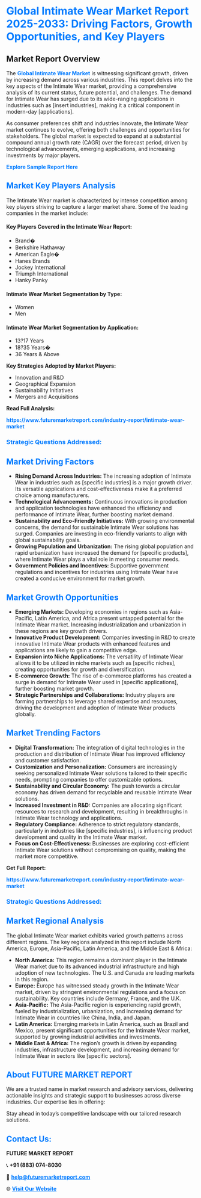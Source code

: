 <h1 style="color: #007BFF;">Global Intimate Wear Market Report 2025-2033: Driving Factors, Growth Opportunities, and Key Players</h1>

<section id="overview">
<h2>Market Report Overview</h2>
<p>The <a href="https://www.futuremarketreport.com/industry-report/intimate-wear-market" style="color: #007BFF; text-decoration: none;"><strong>Global Intimate Wear Market</strong></a> is witnessing significant growth, driven by increasing demand across various industries. This report delves into the key aspects of the Intimate Wear market, providing a comprehensive analysis of its current status, future potential, and challenges. The demand for Intimate Wear has surged due to its wide-ranging applications in industries such as [insert industries], making it a critical component in modern-day [applications].</p>
<p>As consumer preferences shift and industries innovate, the Intimate Wear market continues to evolve, offering both challenges and opportunities for stakeholders. The global market is expected to expand at a substantial compound annual growth rate (CAGR) over the forecast period, driven by technological advancements, emerging applications, and increasing investments by major players.</p>
</section>

<section id="overview">
<p><a href="https://www.futuremarketreport.com/request-sample/reportId=84924" style="color: #007BFF; text-decoration: none;"><strong>Explore Sample Report Here</strong></a></p>
</section>

<section id="key-players">
<h2 style="color: #007BFF;">Market Key Players Analysis</h2>
<p>The Intimate Wear market is characterized by intense competition among key players striving to capture a larger market share. Some of the leading companies in the market include:</p>
<h4>Key Players Covered in the Intimate Wear Report:</h4>
<ul><li>Brand�</li><li>Berkshire Hathaway</li><li>American Eagle�</li><li>Hanes Brands</li><li>Jockey International</li><li>Triumph International</li><li>Hanky Panky</li></ul>
<h4>Intimate Wear Market Segmentation by Type:</h4>
<ul><li>Women</li><li>Men</li></ul>

<h4>Intimate Wear Market Segmentation by Application:</h4>
<ul><li>13?17 Years</li><li>18?35 Years�</li><li>36 Years &amp; Above</li></ul>
<p><strong>Key Strategies Adopted by Market Players:</strong></p>
<ul>
<li>Innovation and R&D</li>
<li>Geographical Expansion</li>
<li>Sustainability Initiatives</li>
<li>Mergers and Acquisitions</li>
</ul>
</section>

<section>
<p><strong>Read Full Analysis: </strong></p><a href="https://www.futuremarketreport.com/industry-report/intimate-wear-market" style="color: #007BFF; text-decoration: none;"><strong>https://www.futuremarketreport.com/industry-report/intimate-wear-market</strong></a>
<h3 style="color: #007BFF;">Strategic Questions Addressed:</h3>
</section>

<section id="driving-factors">
<h2 style="color: #007BFF;">Market Driving Factors</h2>
<ul>
<li><strong>Rising Demand Across Industries:</strong> The increasing adoption of Intimate Wear in industries such as [specific industries] is a major growth driver. Its versatile applications and cost-effectiveness make it a preferred choice among manufacturers.</li>
<li><strong>Technological Advancements:</strong> Continuous innovations in production and application technologies have enhanced the efficiency and performance of Intimate Wear, further boosting market demand.</li>
<li><strong>Sustainability and Eco-Friendly Initiatives:</strong> With growing environmental concerns, the demand for sustainable Intimate Wear solutions has surged. Companies are investing in eco-friendly variants to align with global sustainability goals.</li>
<li><strong>Growing Population and Urbanization:</strong> The rising global population and rapid urbanization have increased the demand for [specific products], where Intimate Wear plays a vital role in meeting consumer needs.</li>
<li><strong>Government Policies and Incentives:</strong> Supportive government regulations and incentives for industries using Intimate Wear have created a conducive environment for market growth.</li>
</ul>
</section>

<section id="growth-opportunities">
<h2 style="color: #007BFF;">Market Growth Opportunities</h2>
<ul>
<li><strong>Emerging Markets:</strong> Developing economies in regions such as Asia-Pacific, Latin America, and Africa present untapped potential for the Intimate Wear market. Increasing industrialization and urbanization in these regions are key growth drivers.</li>
<li><strong>Innovative Product Development:</strong> Companies investing in R&D to create innovative Intimate Wear products with enhanced features and applications are likely to gain a competitive edge.</li>
<li><strong>Expansion into Niche Applications:</strong> The versatility of Intimate Wear allows it to be utilized in niche markets such as [specific niches], creating opportunities for growth and diversification.</li>
<li><strong>E-commerce Growth:</strong> The rise of e-commerce platforms has created a surge in demand for Intimate Wear used in [specific applications], further boosting market growth.</li>
<li><strong>Strategic Partnerships and Collaborations:</strong> Industry players are forming partnerships to leverage shared expertise and resources, driving the development and adoption of Intimate Wear products globally.</li>
</ul>
</section>

<section id="trending-factors">
<h2 style="color: #007BFF;">Market Trending Factors</h2>
<ul>
<li><strong>Digital Transformation:</strong> The integration of digital technologies in the production and distribution of Intimate Wear has improved efficiency and customer satisfaction.</li>
<li><strong>Customization and Personalization:</strong> Consumers are increasingly seeking personalized Intimate Wear solutions tailored to their specific needs, prompting companies to offer customizable options.</li>
<li><strong>Sustainability and Circular Economy:</strong> The push towards a circular economy has driven demand for recyclable and reusable Intimate Wear solutions.</li>
<li><strong>Increased Investment in R&D:</strong> Companies are allocating significant resources to research and development, resulting in breakthroughs in Intimate Wear technology and applications.</li>
<li><strong>Regulatory Compliance:</strong> Adherence to strict regulatory standards, particularly in industries like [specific industries], is influencing product development and quality in the Intimate Wear market.</li>
<li><strong>Focus on Cost-Effectiveness:</strong> Businesses are exploring cost-efficient Intimate Wear solutions without compromising on quality, making the market more competitive.</li>
</ul>
</section>

<section>
<p><strong>Get Full Report: </strong></p><a href="https://www.futuremarketreport.com/industry-report/intimate-wear-market" style="color: #007BFF; text-decoration: none;"><strong>https://www.futuremarketreport.com/industry-report/intimate-wear-market</strong></a>
<h3 style="color: #007BFF;">Strategic Questions Addressed:</h3>
</section>


<section id="regional-analysis">
<h2 style="color: #007BFF;">Market Regional Analysis</h2>
<p>The global Intimate Wear market exhibits varied growth patterns across different regions. The key regions analyzed in this report include North America, Europe, Asia-Pacific, Latin America, and the Middle East & Africa:</p>
<ul>
<li><strong>North America:</strong> This region remains a dominant player in the Intimate Wear market due to its advanced industrial infrastructure and high adoption of new technologies. The U.S. and Canada are leading markets in this region.</li>
<li><strong>Europe:</strong> Europe has witnessed steady growth in the Intimate Wear market, driven by stringent environmental regulations and a focus on sustainability. Key countries include Germany, France, and the U.K.</li>
<li><strong>Asia-Pacific:</strong> The Asia-Pacific region is experiencing rapid growth, fueled by industrialization, urbanization, and increasing demand for Intimate Wear in countries like China, India, and Japan.</li>
<li><strong>Latin America:</strong> Emerging markets in Latin America, such as Brazil and Mexico, present significant opportunities for the Intimate Wear market, supported by growing industrial activities and investments.</li>
<li><strong>Middle East & Africa:</strong> The region’s growth is driven by expanding industries, infrastructure development, and increasing demand for Intimate Wear in sectors like [specific sectors].</li>
</ul>
</section>

<footer>
<h2 style="color: #007BFF;">About FUTURE MARKET REPORT</h2>
<p>We are a trusted name in market research and advisory services, delivering actionable insights and strategic support to businesses across diverse industries. Our expertise lies in offering:</p>

<p>Stay ahead in today’s competitive landscape with our tailored research solutions.</p>

<h2 style="color: #007BFF;">Contact Us:</h2>
<p><strong>FUTURE MARKET REPORT</strong></p>
<p>📞 <strong>+91 (883) 074-8030</strong></p>
<p>📧 <strong><a href="mailto:help@futuremarketreport.com" style="color: #007BFF;">help@futuremarketreport.com</a></strong></p>
<p>🌐 <strong><a href="https://www.futuremarketreport.com/" style="color: #007BFF;">Visit Our Website</a></strong></p>
</footer>